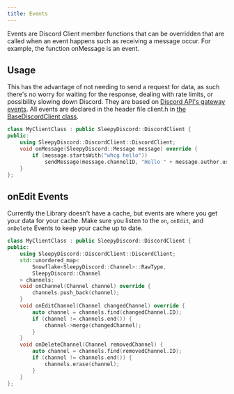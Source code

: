 ```yaml
---
title: Events
---
```


Events are Discord Client member functions that can be overridden that are called when an event happens such as receiving a message occur. For example, the function onMessage is an event.

## Usage

This has the advantage of not needing to send a request for data, as such there's no worry for waiting for the response, dealing with rate limits, or possibility slowing down Discord. They are based on [Discord API's gateway events](https://discord.com/developers/docs/topics/gateway#commands-and-events-gateway-events). All events are declared in the header file client.h in [the BaseDiscordClient class](/docs/reference/Classes/class_sleepy_discord_1_1_base_discord_client#function-onready).

```cpp
class MyClientClass : public SleepyDiscord::DiscordClient {
public:
	using SleepyDiscord::DiscordClient::DiscordClient;
	void onMessage(SleepyDiscord::Message message) override {
		if (message.startsWith("whcg hello"))
			sendMessage(message.channelID, "Hello " + message.author.username);
	}
};
```

## onEdit Events

Currently the Library doesn't have a cache, but events are where you get your data for your cache. Make sure you listen to the ``on``, ``onEdit``, and ``onDelete`` Events to keep your cache up to date.

```cpp
class MyClientClass : public SleepyDiscord::DiscordClient {
public:
	using SleepyDiscord::DiscordClient::DiscordClient;
	std::unordered_map<
        Snowflake<SleepyDiscord::Channel>::RawType,
        SleepyDiscord::Channel
    > channels;
    void onChannel(Channel channel) override {
        channels.push_back(channel);
    }
    void onEditChannel(Channel changedChannel) override {
        auto channel = channels.find(changedChannel.ID);
        if (channel != channels.end()) {
            channel->merge(changedChannel);
        }
    }
    void onDeleteChannel(Channel removedChannel) {
        auto channel = channels.find(removedChannel.ID);
        if (channel != channels.end()) {
            channels.erase(channel);
        }
    }
};
```
